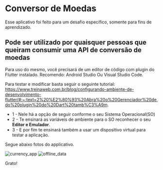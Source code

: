 # Conversor de Moedas

Esse aplicativo foi feito para um desafio específico, somente para fins de aprendizado.

## Pode ser utilizado por quaisquer pessoas que queiram consumir uma API de conversão de moedas

Para uso do mesmo, você precisará de um editor de código com plugin do Flutter instalado. 
Recomendo: Android Studio Ou Visual Studio Code.

Para testar e modificar basta seguir o seguinte tutorial: https://www.treinaweb.com.br/blog/configurando-ambiente-de-desenvolvimento-flutter/#:~:text=2%20%E2%80%93%20Abra%20o%20Gerenciador%20de,do%20plugin%20do%20Dart%20tamb%C3%A9m.

<ul> 
  <li> 1 - Nele há a opção de seguir conforme o seu Sistema Operacional(SO) </li>
  <li> 2 - Te ensinará as variáveis de ambiente para o SO reconhecer o seu <b>Editor e Emulador</b>. </li>
  <li> 3 - E por fim te ensinará também a usar um dispositivo virtual para testar a aplicação. </li>
</ul>

<p>
  Segue abaixo fotos do applicativo.
</p>

![currency_app](https://github.com/wladmyralmeida/CurrencyAppF/blob/master/lib/screenshots/CurrencyApp.jpeg)
![offline_data](https://github.com/wladmyralmeida/CurrencyAppF/blob/master/lib/screenshots/OfflineData.jpeg)

Grato!
